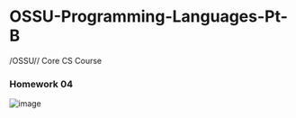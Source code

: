 # OSSU-Programming-Languages-Pt-B
/OSSU// Core CS Course

### Homework 04
![image](https://github.com/user-attachments/assets/65bfe66c-5395-40b5-8fa3-58e5d0226635)
